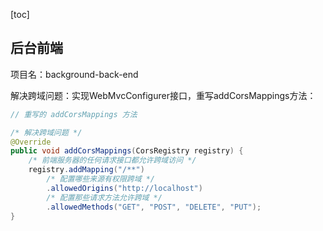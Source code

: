 [toc]

## 后台前端

项目名：background-back-end













解决跨域问题：实现WebMvcConfigurer接口，重写addCorsMappings方法：

```java
// 重写的 addCorsMappings 方法

/* 解决跨域问题 */
@Override
public void addCorsMappings(CorsRegistry registry) {
    /* 前端服务器的任何请求接口都允许跨域访问 */
    registry.addMapping("/**")
        /* 配置哪些来源有权限跨域 */
        .allowedOrigins("http://localhost")
        /* 配置那些请求方法允许跨域 */
        .allowedMethods("GET", "POST", "DELETE", "PUT");
}
```

